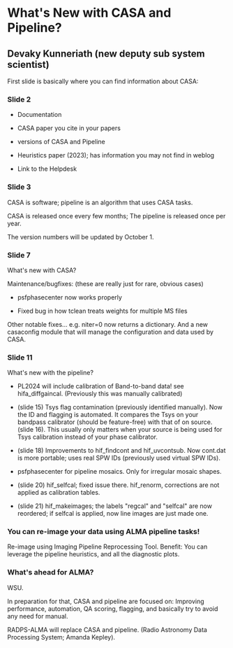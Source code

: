 # What's New with CASA and Pipeline?

## Devaky Kunneriath (new deputy sub system scientist)

First slide is basically where you can find information about CASA:

### Slide 2

* Documentation

* CASA paper you cite in your papers

* versions of CASA and Pipeline

* Heuristics paper (2023); has information you may not find in weblog

* Link to the Helpdesk

### Slide 3

CASA is software; pipeline is an algorithm that uses CASA tasks.

CASA is released once every few months; The pipeline is released once per year.

The version numbers will be updated by October 1.

### Slide 7

What's new with CASA?

Maintenance/bugfixes: (these are really just for rare, obvious cases)

* psfphasecenter now works properly

* Fixed bug in how tclean treats weights for multiple MS files

Other notable fixes... e.g. niter=0 now returns a dictionary. And a new casaconfig module that will manage the configuration and data used by CASA.


### Slide 11

What's new with the pipeline?

* PL2024 will include calibration of Band-to-band data! see hifa_diffgaincal. (Previously this was manually calibrated)

* (slide 15) Tsys flag contamination (previously identified manually). Now the ID and flagging is automated. It compares the Tsys on your bandpass calibrator (should be feature-free) with that of on source. (slide 16). This usually only matters when your source is being used for Tsys calibration instead of your phase calibrator. 

* (slide 18) Improvements to hif_findcont and hif_uvcontsub. Now cont.dat is more portable; uses real SPW IDs (previously used virtual SPW IDs).

* psfphasecenter for pipeline mosaics. Only for irregular mosaic shapes.

* (slide 20) hif_selfcal; fixed issue there. hif_renorm, corrections are not applied as calibration tables.

* (slide 21) hif_makeimages; the labels "regcal" and "selfcal" are now reordered; if selfcal is applied, now line images are just made one.

### You can re-image your data using ALMA pipeline tasks!

Re-image using Imaging Pipeline Reprocessing Tool. Benefit: You can leverage the pipeline heuristics, and all the diagnostic plots.


### What's ahead for ALMA?

WSU.

In preparation for that, CASA and pipeline are focused on: Improving performance, automation, QA scoring, flagging, and basically try to avoid any need for manual.

RADPS-ALMA will replace CASA and pipeline. (Radio Astronomy Data Processing System; Amanda Kepley).













<!-- sys.exit() -->
